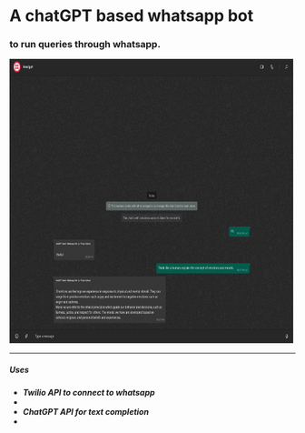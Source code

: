 # A chatGPT based whatsapp bot
### to run queries through whatsapp. 

<img src="https://github.com/Achumi-vitope/Personal-Projects/blob/main/ChatGPT-WhatsApp-Bot/image.png" width="500" height="500">
<hr>

<h5> Uses <h5>
<ul>
  <li> Twilio API to connect to whatsapp <li>
  <li> ChatGPT API for text completion <li>
<ul>

